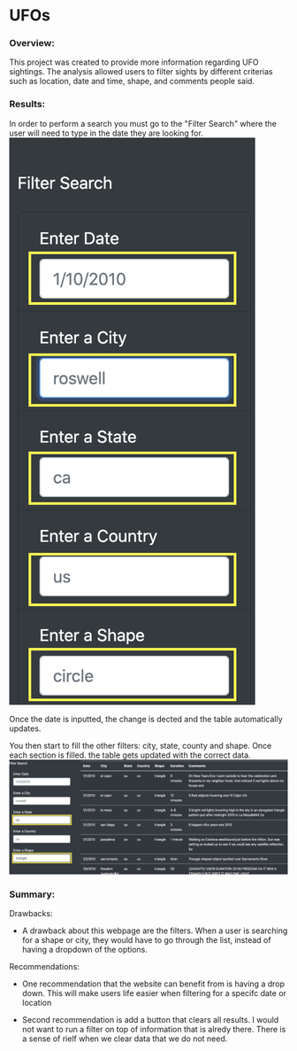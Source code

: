 # UFOs

### Overview:

This project was created to provide more information regarding UFO sightings. The analysis allowed users to filter sights by different criterias such as location, date and time, shape, and comments people said.

### Results:

In order to perform a search you must go to the "Filter Search" where the user will need to type in the date they are looking for.
![Alt](https://github.com/mquimi/UFOs/blob/main/images/filter%20search.png)

Once the date is inputted, the change is dected and the table automatically updates.

You then start to fill the other filters: city, state, county and shape. Once each section is filled. the table gets updated with the correct data. 
![Alt](https://github.com/mquimi/UFOs/blob/main/images/results.png)

### Summary:

Drawbacks: 

- A drawback about this webpage are the filters. When a user is searching for a shape or city, they would have to go through the list, instead of having a dropdown of the options.

Recommendations:

- One recommendation that the website can benefit from is having a drop down. This will make users life easier when filtering for a specifc date or location

- Second recommendation is add a button that clears all results. I would not want to run a filter on top of information that is alredy there. There is a sense of rielf when we clear data that we do not need.